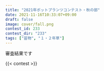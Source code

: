 ```yaml
---
title: "2021年ポットプランツコンテスト・秋の部"
date: 2021-11-16T10:33:07+09:00
draft: false
image: cover/fall.png
contest_id: 233
contest_dir: "233"
tags: ["苗物", "１・２年草"]
---
```

審査結果です

{{< contest >}}
